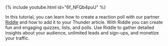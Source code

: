 {% include youtube.html id="6f_NFQb4puU" %}

In this tutorial, you can learn how to create a reaction poll with our partner [Riddle](https://www.riddle.com/) and how to add it to your Thunder article. With Riddle you can create fun and engaging quizzes, lists, and polls. Use Riddle to gather detailed insights about your audience, unlimited leads and sign-ups, and monetize your traffic.